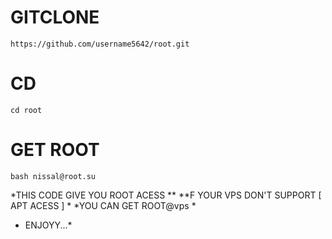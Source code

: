 # GITCLONE
```https://github.com/username5642/root.git```
# CD
```cd root```
# GET ROOT
```bash nissal@root.su```

*THIS CODE GIVE YOU ROOT ACESS **
**F YOUR VPS DON'T SUPPORT [ APT ACESS ] *
*YOU CAN GET ROOT@vps *


* ENJOYY...*
